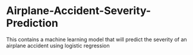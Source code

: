 # Airplane-Accident-Severity-Prediction
This contains a machine learning model that will predict the severity of an airplane accident using logistic regression
